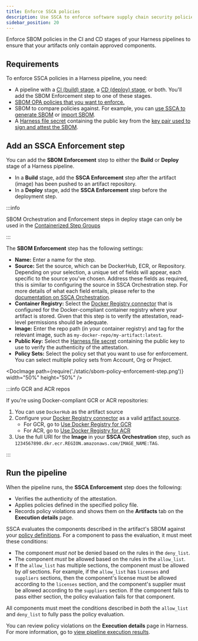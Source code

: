 ```yaml
---
title: Enforce SSCA policies
description: Use SSCA to enforce software supply chain security policies.
sidebar_position: 20
---
```


Enforce SBOM policies in the CI and CD stages of your Harness pipelines to ensure that your artifacts only contain approved components.

## Requirements

To enforce SSCA policies in a Harness pipeline, you need:

* A pipeline with a [CI (build) stage](/docs/continuous-integration/use-ci/prep-ci-pipeline-components), a [CD (deploy) stage](/docs/continuous-delivery/get-started/key-concepts#stage), or both. You'll add the SBOM Enforcement step to one of these stages.
* [SBOM OPA policies that you want to enforce.](./create-ssca-policies.md)
* SBOM to compare policies against. For example, you can [use SSCA to generate SBOM](../sbom/generate-sbom.md) or [import SBOM](../sbom/ingest-sbom-data.md).
* A [Harness file secret](/docs/platform/secrets/add-file-secrets) containing the public key from the [key pair used to sign and attest the SBOM](../sbom/generate-sbom.md#generate-a-key-pair).

## Add an SSCA Enforcement step

You can add the **SBOM Enforcement** step to either the **Build** or **Deploy** stage of a Harness pipeline.

* In a **Build** stage, add the **SSCA Enforcement** step after the artifact (image) has been pushed to an artifact repository.
* In a **Deploy** stage, add the **SSCA Enforcement** step before the deployment step.

:::info

SBOM Orchestration and Enforcement steps in deploy stage can only be used in the [Containerized Step Groups](/docs/continuous-delivery/x-platform-cd-features/cd-steps/containerized-steps/containerized-step-groups.md)

:::

The **SBOM Enforcement** step has the following settings:

* **Name:** Enter a name for the step.
* **Source:** Set the source, which can be DockerHub, ECR, or Repository. Depending on your selection, a unique set of fields will appear, each specific to the source you've chosen. Address these fields as required, this is similar to configuring the source in SSCA Orchestration step. For more details of what each field entails, please refer to the [documentation on SSCA Orchestration](/docs/software-supply-chain-assurance/sbom/generate-sbom#add-the-ssca-orchestration-step).
* **Container Registry:** Select the [Docker Registry connector](/docs/platform/connectors/cloud-providers/ref-cloud-providers/docker-registry-connector-settings-reference) that is configured for the Docker-compliant container registry where your artifact is stored. Given that this step is to verify the attestation, read-level permissions should be adequate.
* **Image:** Enter the repo path (in your container registry) and tag for the relevant image, such as `my-docker-repo/my-artifact:latest`.
* **Public Key:** Select the [Harness file secret](/docs/platform/secrets/add-file-secrets) containing the public key to use to verify the authenticity of the attestation.
* **Policy Sets:** Select the policy set that you want to use for enforcement. You can select multiple policy sets from Account, Org or Project.

<!-- ![](./static/policy-ssca-enforce-step.png) -->

<DocImage path={require('./static/sbom-policy-enforcement-step.png')} width="50%" height="50%" />


:::info GCR and ACR repos

If you're using Docker-compliant GCR or ACR repositories:

1. You can use `DockerHub` as the artifact source
2. Configure your [Docker Registry connector](/docs/platform/connectors/cloud-providers/ref-cloud-providers/docker-registry-connector-settings-reference) as a valid [artifact source](/docs/continuous-delivery/x-platform-cd-features/services/artifact-sources).
   * For GCR, go to [Use Docker Registry for GCR](/docs/continuous-delivery/x-platform-cd-features/services/artifact-sources#google-container-registry-gcr)
   * For ACR, go to [Use Docker Registry for ACR](/docs/continuous-delivery/x-platform-cd-features/services/artifact-sources#azure-container-registry-acr)
3. Use the full URI for the **Image** in your **SSCA Orchestration** step, such as `1234567890.dkr.ecr.REGION.amazonaws.com/IMAGE_NAME:TAG`.

:::


## Run the pipeline

When the pipeline runs, the **SSCA Enforcement** step does the following:

* Verifies the authenticity of the attestation.
* Applies policies defined in the specified policy file.
* Records policy violations and shows them on the **Artifacts** tab on the **Execution details** page.

SSCA evaluates the components described in the artifact's SBOM against your [policy definitions](./define-ssca-policies.md). For a component to pass the evaluation, it must meet these conditions:

* The component *must not* be denied based on the rules in the `deny_list`.
* The component *must* be allowed based on the rules in the `allow_list`.
* If the `allow_list` has multiple sections, the component must be allowed by *all* sections. For example, if the `allow_list` has `licenses` and `suppliers` sections, then the component's license must be allowed according to the `licenses` section, and the component's supplier must be allowed according to the `suppliers` section. If the component fails to pass either section, the policy evaluation fails for that component.

All components must meet the conditions described in *both* the `allow_list` and `deny_list` to fully pass the policy evaluation.

You can review policy violations on the **Execution details** page in Harness. For more information, go to [view pipeline execution results](../ssca-view-results.md).
